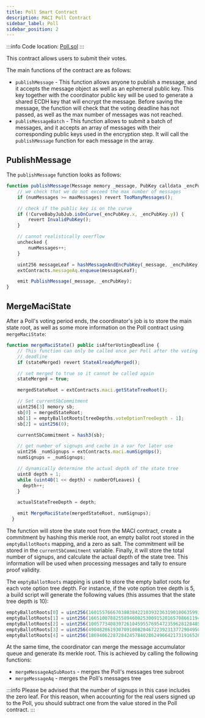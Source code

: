 ```yaml
---
title: Poll Smart Contract
description: MACI Poll Contract
sidebar_label: Poll
sidebar_position: 2
---
```


:::info
Code location: [Poll.sol](https://github.com/privacy-scaling-explorations/maci/blob/main/contracts/contracts/Poll.sol)
:::

This contract allows users to submit their votes.

The main functions of the contract are as follows:

- `publishMessage` - This function allows anyone to publish a message, and it accepts the message object as well as an ephemeral public key. This key together with the coordinator public key will be used to generate a shared ECDH key that will encrypt the message.
  Before saving the message, the function will check that the voting deadline has not passed, as well as the max number of messages was not reached.
- `publisMessageBatch` - This function allows to submit a batch of messages, and it accepts an array of messages with their corresponding public keys used in the encryption step. It will call the `publishMessage` function for each message in the array.

## PublishMessage

The `publishMessage` function looks as follows:

```js
function publishMessage(Message memory _message, PubKey calldata _encPubKey) public virtual isWithinVotingDeadline {
    // we check that we do not exceed the max number of messages
    if (numMessages >= maxMessages) revert TooManyMessages();

    // check if the public key is on the curve
    if (!CurveBabyJubJub.isOnCurve(_encPubKey.x, _encPubKey.y)) {
        revert InvalidPubKey();
    }

    // cannot realistically overflow
    unchecked {
        numMessages++;
    }

    uint256 messageLeaf = hashMessageAndEncPubKey(_message, _encPubKey);
    extContracts.messageAq.enqueue(messageLeaf);

    emit PublishMessage(_message, _encPubKey);
}
```

## MergeMaciState

After a Poll's voting period ends, the coordinator's job is to store the main state root, as well as some more information on the Poll contract using `mergeMaciState`:

```js
function mergeMaciState() public isAfterVotingDeadline {
    // This function can only be called once per Poll after the voting
    // deadline
    if (stateMerged) revert StateAlreadyMerged();

    // set merged to true so it cannot be called again
    stateMerged = true;

    mergedStateRoot = extContracts.maci.getStateTreeRoot();

    // Set currentSbCommitment
    uint256[3] memory sb;
    sb[0] = mergedStateRoot;
    sb[1] = emptyBallotRoots[treeDepths.voteOptionTreeDepth - 1];
    sb[2] = uint256(0);

    currentSbCommitment = hash3(sb);

    // get number of signups and cache in a var for later use
    uint256 _numSignups = extContracts.maci.numSignUps();
    numSignups = _numSignups;

    // dynamically determine the actual depth of the state tree
    uint8 depth = 1;
    while (uint40(1 << depth) < numberOfLeaves) {
      depth++;
    }

    actualStateTreeDepth = depth;

    emit MergeMaciState(mergedStateRoot, numSignups);
  }
```

The function will store the state root from the MACI contract, create a commitment by hashing this merkle root, an empty ballot root stored in the `emptyBallotRoots` mapping, and a zero as salt. The commitment will be stored in the `currentSbCommitment` variable. Finally, it will store the total number of signups, and calculate the actual depth of the state tree. This information will be used when processing messages and tally to ensure proof validity.

The `emptyBallotRoots` mapping is used to store the empty ballot roots for each vote option tree depth. For instance, if the vote option tree depth is 5, a build script will generate the following values (this assumes that the state tree depth is 10):

```javascript
emptyBallotRoots[0] = uint256(16015576667038038422103932363190100635991292382181099511410843174865570503661);
emptyBallotRoots[1] = uint256(166510078825589460025300915201657086611944528317298994959376081297530246971);
emptyBallotRoots[2] = uint256(10057734083972610459557695472359628128485394923403014377687504571662791937025);
emptyBallotRoots[3] = uint256(4904828619307091008204672239231377290495002626534171783829482835985709082773);
emptyBallotRoots[4] = uint256(18694062287284245784028624966421731916526814537891066525886866373016385890569);
```

At the same time, the coordinator can merge the message accumulator queue and generate its merkle root. This is achieved by calling the following functions:

- `mergeMessageAqSubRoots` - merges the Poll's messages tree subroot
- `mergeMessageAq` - merges the Poll's messages tree

:::info
Please be advised that the number of signups in this case includes the zero leaf. For this reason, when accounting for the real users signed up to the Poll, you should subtract one from the value stored in the Poll contract.
:::
